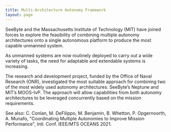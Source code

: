 ```yaml
---
title: Multi-Architecture Autonomy Framework
layout: page
---
```


SeeByte and the Massachusetts Institute of Technology (MIT) have joined forces to explore the feasibility of combining multiple autonomy architectures onto a single autonomous platform to produce the most capable unmanned system.

As unmanned systems are now routinely deployed to carry out a wide variety of tasks, the need for adaptable and extendable systems is increasing.

The research and development project, funded by the Office of Naval Research (ONR), investigated the most suitable approach for combining two of the most widely used autonomy architectures: SeeByte’s Neptune and MIT’s MOOS-IvP. The approach will allow capabilities from both autonomy architectures to be leveraged concurrently based on the mission requirements.

See also: 
C. Conlan, M. DeFilippo, M. Benjamin, B. Whetton, P. Opgernoorth, A. Munafo, "Coordinating Multiple Autonomies to Improve Mission Performance", Intl. Conf. IEEE/MTS OCEANS 2021.

